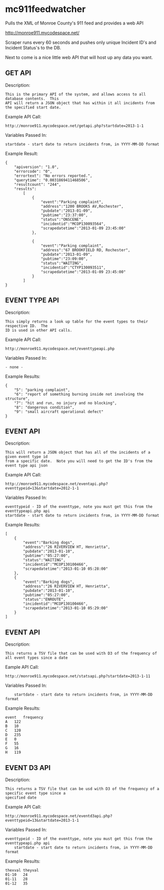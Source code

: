 mc911feedwatcher
================

Pulls the XML of Monroe County's 911 feed and provides a web API 

http://monroe911.mycodespace.net/

Scraper runs every 60 seconds and pushes only unique Incident ID's and Incident Status's to the DB.

Next to come is a nice little web API that will host up any data you want.


GET API
-----------------------------

Description:

	This is the primary API of the system, and allows access to all database contents.  This
	API will return a JSON object that has within it all incidents from the specified start date.

Example API Call:

	http://monroe911.mycodespace.net/getapi.php?startdate=2013-1-1

Variables Passed In:

	startdate - start date to return incidents from, in YYYY-MM-DD format
	
Example Result:

	{
		"apiversion": "1.0",
		"errorcode": "0",
		"errortext": "No errors reported.",
		"querytime": "0.0031869411468506",
		"resultcount": "244",
		"results":
			[
				{
					"event":"Parking complaint",
					"address":"1200 BROOKS AV,Rochester",
					"pubdate":"2013-01-09",
					"pubtime":"23:37:00",
					"status":"ONSCENE",
					"incidentid":"MCOP130093564",
					"scrapedatetime":"2013-01-09 23:45:00"
				},

				{
					"event":"Parking complaint",
					"address":"67 BROOKFIELD RD, Rochester",
					"pubdate":"2013-01-09",
					"pubtime":"23:09:00",
					"status":"WAITING",
					"incidentid":"CTYP130093511",
					"scrapedatetime":"2013-01-09 23:45:00"
				}
			]
	}


EVENT TYPE API
-----------------------------

Description:

	This simply returns a look up table for the event types to their respective ID.  The
	ID is used in other API calls.

Example API Call:

	http://monroe911.mycodespace.net/eventtypeapi.php

Variables Passed In:

	- none -

Example Results:

	{
		"5": "parking complaint",
		"6": "report of something burning inside not involving the structure",
		"7": "hit and run, no injury and no blocking",
		"8": "dangerous condition",
		"9": "small aircraft operational defect"
	}

EVENT API
-----------------------------

Description:

	This will return a JSON object that has all of the incidents of a given event type id
	from a specific date.  Note you will need to get the ID's from the event type api json

Example API Call:

	http://monroe911.mycodespace.net/eventapi.php?eventtypeid=13&startdate=2012-1-1

Variables Passed In:

	eventtypeid - ID of the eventtype, note you must get this from the eventtypeapi.php api
	startdate - start date to return incidents from, in YYYY-MM-DD format

Example Results:

	[
		{
			"event":"Barking dogs",
			"address":"26 RIVERVIEW HT, Henrietta",
			"pubdate":"2013-01-10",
			"pubtime":"05:27:00",
			"status":"WAITING",
			"incidentid":"MCOP130100466",
			"scrapedatetime":"2013-01-10 05:28:00"
		},
		{
			"event":"Barking dogs",
			"address":"26 RIVERVIEW HT, Henrietta",
			"pubdate":"2013-01-10",
			"pubtime":"05:27:00",
			"status":"ENROUTE",
			"incidentid":"MCOP130100466",
			"scrapedatetime":"2013-01-10 05:29:00"
		}
	]


EVENT API
-----------------------------

Description:

	This returns a TSV file that can be used with D3 of the frequency of all event types since a date

Eample API Call:

	http://monroe911.mycodespace.net/statsapi.php?startdate=2013-1-11

Variables Passed In:

        startdate - start date to return incidents from, in YYYY-MM-DD format

Example Results:

	event	frequency
	A	122
	B	10
	C	120
	D	235 
	E	0 
	F	55 
	G	16 
	H	119 


EVENT D3 API
-----------------------------

Description:

	This returns a TSV file that can be usd with D3 of the frequency of a specific event type since a 
	specified date

Example API Call:

	http://monroe911.mycodespace.net/eventd3api.php?eventtypeid=13&startdate=2013-1-1

Variables Passed In:

	eventtypeid - ID of the eventtype, note you must get this from the eventtypeapi.php api
        startdate - start date to return incidents from, in YYYY-MM-DD format

Example Results:

	thexval	theyval
	01-10	24
	01-11	28
	01-12	35

